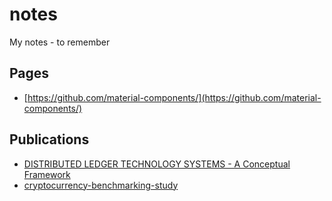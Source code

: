 # notes
My notes - to remember

## Pages

* [https://github.com/material-components/](https://github.com/material-components/)

## Publications

* [DISTRIBUTED LEDGER  TECHNOLOGY SYSTEMS - A Conceptual Framework](https://www.jbs.cam.ac.uk/fileadmin/user_upload/research/centres/alternative-finance/downloads/2018-10-26-conceptualising-dlt-systems.pdf)
* [cryptocurrency-benchmarking-study](https://www.jbs.cam.ac.uk/fileadmin/user_upload/research/centres/alternative-finance/downloads/2017-04-20-global-cryptocurrency-benchmarking-study.pdf)

